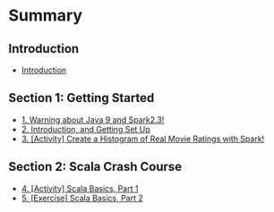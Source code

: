 # Summary

## Introduction

* [Introduction](README.md)

## Section 1: Getting Started

* [1. Warning about Java 9 and Spark2.3!](section-01/Section01-01.md)
* [2. Introduction, and Getting Set Up](section-01/Section01-02.md)
* [3. [Activity] Create a Histogram of Real Movie Ratings with Spark!](Section-01/Section01-03.md)

## Section 2: Scala Crash Course

* [4. [Activity] Scala Basics, Part 1](section-02/Section02-04.md)
* [5. [Exercise] Scala Basics, Part 2](section-02/Section02-05.md)
